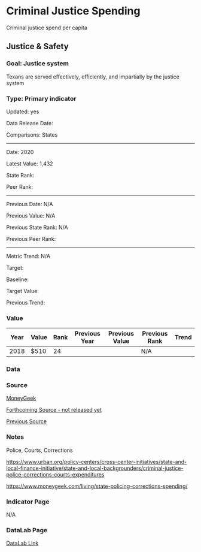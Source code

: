 # Criminal Justice Spending

Criminal justice spend per capita

## Justice & Safety

### Goal: Justice system

Texans are served effectively, efficiently, and impartially by the justice system

### Type: Primary indicator

Updated: yes

Data Release Date: 

Comparisons: States

----

Date: 2020

Latest Value: 1,432 

State Rank:  

Peer Rank: 

----

Previous Date: N/A

Previous Value: N/A

Previous State Rank: N/A

Previous Peer Rank: 

----

Metric Trend: N/A

Target: 

Baseline: 

Target Value: 

Previous Trend: 



### Value

| Year |  Value      | Rank     | Previous Year   | Previous Value | Previous Rank | Trend | 
| ----------- | ----------- | ----------- | ----------- | ----------- | ----------- | -----------|
|    2018     |    $510     | 24        |             |             | N/A         |       | 

### Data

### Source

[MoneyGeek](https://www.moneygeek.com/living/state-policing-corrections-spending/)

[Forthcoming Source - not released yet](https://bjs.ojp.gov/library/publications/forthcoming)

[Previous Source](https://bjs.ojp.gov/library/publications/justice-expenditure-and-employment-extracts-2015-final)

### Notes

Police, Courts, Corrections


https://www.urban.org/policy-centers/cross-center-initiatives/state-and-local-finance-initiative/state-and-local-backgrounders/criminal-justice-police-corrections-courts-expenditures

https://www.moneygeek.com/living/state-policing-corrections-spending/

### Indicator Page

N/A


### DataLab Page

[DataLab Link](https://datalab.texas2036.org/MCKEXAG2017/texas-expenditure-by-agency?accesskey=txbibke)
